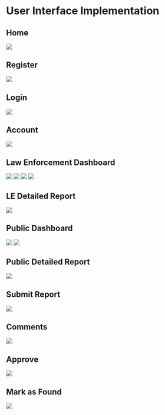 # User Interface Implementation  

## Home  
![](media/home.png)
## Register  
![](media/register.png)
## Login  
![](media/login.png)
## Account
![](media/account.png)
## Law Enforcement Dashboard  
![](media/le-dash1.png)
![](media/le-dash2.png)
![](media/le-dash3.png)
![](media/le-dash4.png)
## LE Detailed Report  
![](media/le-report.png)
## Public Dashboard  
![](media/public-dash1.png)
![](media/public-dash2.png)
## Public Detailed Report  
![](media/report-public.png)
## Submit Report
![](media/submit.png)
## Comments  
![](media/comments.png)
## Approve  
![](media/approve.png)
## Mark as Found
![](media/found.png)
